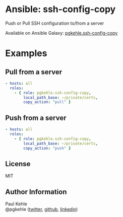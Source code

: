 # Ansible: ssh-config-copy

Push or Pull SSH configuration to/from a server

Available on Ansible Galaxy: [pgkehle.ssh-config-copy](https://galaxy.ansible.com/pgkehle/ssh-config-copy)

# Examples

## Pull from a server 

```YAML
- hosts: all
  roles:
    - { role: pgkehle.ssh-config-copy,
        local_path_base: ~/private/certs,
        copy_action: "pull" }
```

## Push from a server 

```YAML
- hosts: all
  roles:
    - { role: pgkehle.ssh-config-copy,
        local_path_base: ~/private/certs,
        copy_action: "push" }
```

## License

MIT

## Author Information

Paul Kehle  
@pgkehle ([twitter](https://twitter.com/pgkehle), [github](https://github.com/pgkehle), [linkedin](https://www.linkedin.com/in/pgkehle))

